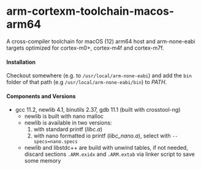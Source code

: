 # arm-cortexm-toolchain-macos-arm64
A cross-compiler toolchain for macOS (12) arm64 host and arm-none-eabi targets optimized for cortex-m0+, cortex-m4f and cortex-m7f.

#### Installation
Checkout somewhere (e.g. to `/usr/local/arm-none-eabi`) and add the `bin` folder of that path (e.g `/usr/local/arm-none-eabi/bin`) to *PATH*.

#### Components and Versions
* gcc 11.2, newlib 4.1, binutils 2.37, gdb 11.1 (built with crosstool-ng)
  * newlib is built with nano malloc
  * newlib is available in two versions:
    1. with standard printf (*libc.a*)
    1. with nano formatted io printf (*libc_nano.a*), select with `--specs=nano.specs`
  * newlib and libstdc++ are build with unwind tables, if not needed, discard sections `.ARM.exidx` and `.ARM.extab` via linker script to save some memory
